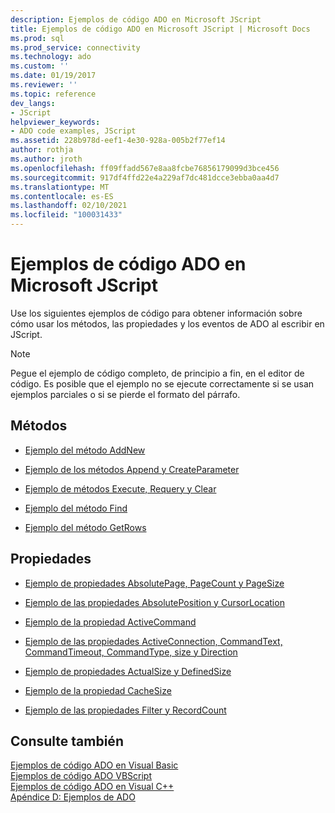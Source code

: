 ```yaml
---
description: Ejemplos de código ADO en Microsoft JScript
title: Ejemplos de código ADO en Microsoft JScript | Microsoft Docs
ms.prod: sql
ms.prod_service: connectivity
ms.technology: ado
ms.custom: ''
ms.date: 01/19/2017
ms.reviewer: ''
ms.topic: reference
dev_langs:
- JScript
helpviewer_keywords:
- ADO code examples, JScript
ms.assetid: 228b978d-eef1-4e30-928a-005b2f77ef14
author: rothja
ms.author: jroth
ms.openlocfilehash: ff09ffadd567e8aa8fcbe76856179099d3bce456
ms.sourcegitcommit: 917df4ffd22e4a229af7dc481dcce3ebba0aa4d7
ms.translationtype: MT
ms.contentlocale: es-ES
ms.lasthandoff: 02/10/2021
ms.locfileid: "100031433"
---
```

# <a name="ado-code-examples-in-microsoft-jscript"></a>Ejemplos de código ADO en Microsoft JScript
Use los siguientes ejemplos de código para obtener información sobre cómo usar los métodos, las propiedades y los eventos de ADO al escribir en JScript.  
  
> [!NOTE]
>  Pegue el ejemplo de código completo, de principio a fin, en el editor de código. Es posible que el ejemplo no se ejecute correctamente si se usan ejemplos parciales o si se pierde el formato del párrafo.  
  
## <a name="methods"></a>Métodos  
  
-   [Ejemplo del método AddNew](./addnew-method-example-jscript.md)  
  
-   [Ejemplo de los métodos Append y CreateParameter](./append-and-createparameter-methods-example-jscript.md)  
  
-   [Ejemplo de métodos Execute, Requery y Clear](./execute-requery-and-clear-methods-example-jscript.md)  
  
-   [Ejemplo del método Find](./find-method-example-jscript.md)  
  
-   [Ejemplo del método GetRows](./getrows-method-example-vb.md)  
  
## <a name="properties"></a>Propiedades  
  
-   [Ejemplo de propiedades AbsolutePage, PageCount y PageSize](./absolutepage-pagecount-and-pagesize-properties-example-jscript.md)  
  
-   [Ejemplo de las propiedades AbsolutePosition y CursorLocation](./absoluteposition-and-cursorlocation-properties-example-jscript.md)  
  
-   [Ejemplo de la propiedad ActiveCommand](./activecommand-property-example-jscript.md)  
  
-   [Ejemplo de las propiedades ActiveConnection, CommandText, CommandTimeout, CommandType, size y Direction](./activeconnection-commandtext-timeout-type-size-example-jscript.md)  
  
-   [Ejemplo de propiedades ActualSize y DefinedSize](./actualsize-and-definedsize-properties-example-jscript.md)  
  
-   [Ejemplo de la propiedad CacheSize](./cachesize-property-example-jscript.md)  
  
-   [Ejemplo de las propiedades Filter y RecordCount](./filter-and-recordcount-properties-example-jscript.md)  
  
## <a name="see-also"></a>Consulte también  
 [Ejemplos de código ADO en Visual Basic](./ado-code-examples-in-visual-basic.md)   
 [Ejemplos de código ADO VBScript](./ado-code-examples-vbscript.md)   
 [Ejemplos de código ADO en Visual C++](./ado-code-examples-in-visual-c.md)   
 [Apéndice D: Ejemplos de ADO](../../guide/appendixes/appendix-d-ado-samples.md)